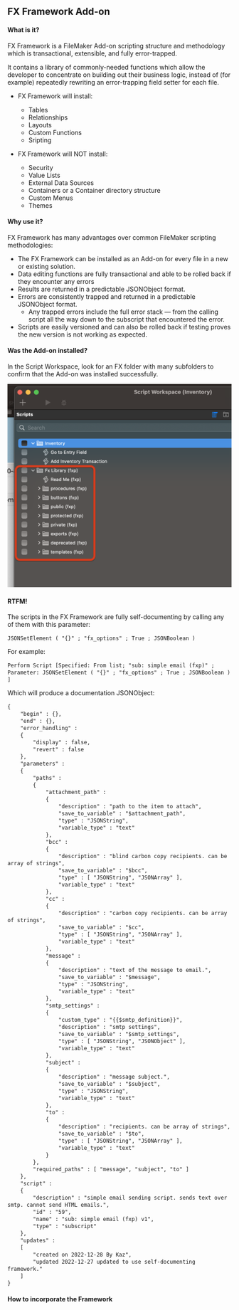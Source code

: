 
## FX Framework Add-on

#### What is it? 

FX Framework is a FileMaker Add-on scripting structure and methodology which is transactional, extensible, and fully error-trapped. 

It contains a library of commonly-needed functions which allow the developer to concentrate on building out their business logic, instead of (for example) repeatedly rewriting an error-trapping field setter for each file.

- FX Framework will install:
	- Tables
	- Relationships
	- Layouts
	- Custom Functions
	- Sripting

- FX Framework will NOT install:
	- Security
	- Value Lists
	- External Data Sources
	- Containers or a Container directory structure
	- Custom Menus
	- Themes

#### Why use it? 

FX Framework has many advantages over common FileMaker scripting methodologies:
- The FX Framework can be installed as an Add-on for every file in a new or existing solution.
- Data editing functions are fully transactional and able to be rolled back if they encounter any errors
- Results are returned in a predictable JSONObject format.
- Errors are consistently trapped and returned in a predictable JSONObject format.
	- Any trapped errors include the full error stack — from the calling script all the way down to the subscript that encountered the error.
- Scripts are easily versioned and can also be rolled back if testing proves the new version is not working as expected.

#### Was the Add-on installed?

In the Script Workspace, look for an FX folder with many subfolders to confirm that the Add-on was installed successfully.

![](Screenshots/Script_Folders.png)

#### RTFM!

The scripts in the FX Framework are fully self-documenting by calling any of them with this parameter:

```
JSONSetElement ( "{}" ; "fx_options" ; True ; JSONBoolean ) 
```

For example:

```
Perform Script [Specified: From list; "sub: simple email (fxp)" ; Parameter: JSONSetElement ( "{}" ; "fx_options" ; True ; JSONBoolean ) ]
```

Which will produce a documentation JSONObject:

```
{
	"begin" : {},
	"end" : {},
	"error_handling" : 
	{
		"display" : false,
		"revert" : false
	},
	"parameters" : 
	{
		"paths" : 
		{
			"attachment_path" : 
			{
				"description" : "path to the item to attach",
				"save_to_variable" : "$attachment_path",
				"type" : "JSONString",
				"variable_type" : "text"
			},
			"bcc" : 
			{
				"description" : "blind carbon copy recipients. can be array of strings",
				"save_to_variable" : "$bcc",
				"type" : [ "JSONString", "JSONArray" ],
				"variable_type" : "text"
			},
			"cc" : 
			{
				"description" : "carbon copy recipients. can be array of strings",
				"save_to_variable" : "$cc",
				"type" : [ "JSONString", "JSONArray" ],
				"variable_type" : "text"
			},
			"message" : 
			{
				"description" : "text of the message to email.",
				"save_to_variable" : "$message",
				"type" : "JSONString",
				"variable_type" : "text"
			},
			"smtp_settings" : 
			{
				"custom_type" : "{{$smtp_definition}}",
				"description" : "smtp settings",
				"save_to_variable" : "$smtp_settings",
				"type" : [ "JSONString", "JSONObject" ],
				"variable_type" : "text"
			},
			"subject" : 
			{
				"description" : "message subject.",
				"save_to_variable" : "$subject",
				"type" : "JSONString",
				"variable_type" : "text"
			},
			"to" : 
			{
				"description" : "recipients. can be array of strings",
				"save_to_variable" : "$to",
				"type" : [ "JSONString", "JSONArray" ],
				"variable_type" : "text"
			}
		},
		"required_paths" : [ "message", "subject", "to" ]
	},
	"script" : 
	{
		"description" : "simple email sending script. sends text over smtp. cannot send HTML emails.",
		"id" : "59",
		"name" : "sub: simple email (fxp) v1",
		"type" : "subscript"
	},
	"updates" : 
	[
		"created on 2022-12-28 By Kaz",
		"updated 2022-12-27 updated to use self-documenting framework."
	]
}
```

#### How to incorporate the Framework



